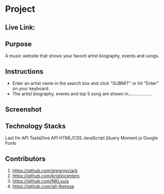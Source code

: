 # Project


## Live Link: 


## Purpose
A music website that shows your favorit artist biography, events and songs.


## Instructions
- Enter an artist name in the search box and click "SUBMIT" or hit "Enter" on your keyboard.
- The artist biography, events and top 5 song are shown in...................

## Screenshot


## Technology Stacks
Last.fm API
TasteDive API
HTML/CSS
JavaScript
jQuery
Moment.js
Google Fonts

## Contributors
1. https://github.com/gregroyclark
2. https://github.com/kristincenters
3. https://github.com/NKLouis
4. https://github.com/git-theresa